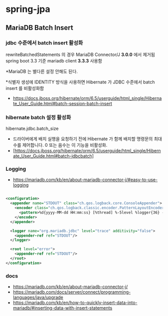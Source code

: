 # spring-jpa

## MariaDB Batch Insert

### jdbc 수준에서 batch insert 활성화

rewriteBatchedStatements 의 경우 MariaDB Connector/J **3.0.0** 에서 제거됨  
spring boot 3.3 기준 mariadb client **3.3.3** 사용함

*MariaDB 는 별다른 설정 안해도 된다.  

*식별자 생성에 IDENTITY 방식을 사용하면 Hibernate 가 JDBC 수준에서 batch insert 를 비활성화함

- https://docs.jboss.org/hibernate/orm/6.5/userguide/html_single/Hibernate_User_Guide.html#batch-session-batch-insert

### hibernate batch 설정 활성화

hibernate.jdbc.batch_size

- 드라이버에게 배치 실행을 요청하기 전에 Hibernate 가 함께 배치할 명령문의 최대 수를 제어합니다. 0 또는 음수는 이 기능을 비활성화.
- [https://docs.jboss.org/hibernate/orm/6.5/userguide/html_single/Hibernate_User_Guide.html#batch-jdbcbatch]

### Logging

- https://mariadb.com/kb/en/about-mariadb-connector-j/#easy-to-use-logging

```xml

<configuration>
  <appender name="STDOUT" class="ch.qos.logback.core.ConsoleAppender">
    <encoder class="ch.qos.logback.classic.encoder.PatternLayoutEncoder">
      <pattern>%d{yyyy-MM-dd HH:mm:ss} [%thread] %-5level %logger{36} - %msg%n</pattern>
    </encoder>
  </appender>

  <logger name="org.mariadb.jdbc" level="trace" additivity="false">
    <appender-ref ref="STDOUT"/>
  </logger>

  <root level="error">
    <appender-ref ref="STDOUT"/>
  </root>
</configuration>
```

### docs

- https://mariadb.com/kb/en/about-mariadb-connector-j/
- https://mariadb.com/docs/server/connect/programming-languages/java/upgrade
- https://mariadb.com/kb/en/how-to-quickly-insert-data-into-mariadb/#inserting-data-with-insert-statements
